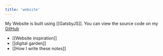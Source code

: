 ```yaml
---
title: 'website'
---
```


My Website is built using [[GatsbyJS]]. You can view the source code on my [GitHub](https://github.com/dschapman/my-website)

- [[Website inspiration]]
- [[digital garden]]
- [[How I write these notes]]
